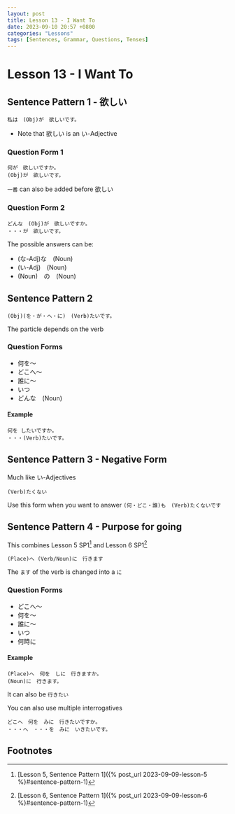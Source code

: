 ```yaml
---
layout: post
title: Lesson 13 - I Want To
date: 2023-09-10 20:57 +0800
categories: "Lessons"
tags: [Sentences, Grammar, Questions, Tenses]
---
```


# Lesson 13 - I Want To

## Sentence Pattern 1 - 欲しい
```
私は　(Obj)が　欲しいです。
```
* Note that 欲しい is an い-Adjective

### Question Form 1
```
何が　欲しいですか。
(Obj)が　欲しいです。
```
`一番` can also be added before 欲しい

### Question Form 2
```
どんな　(Obj)が　欲しいですか。
・・・が　欲しいです。
```
The possible answers can be:
* (な-Adj)な　(Noun)
* (い-Adj)　(Noun)
* (Noun)　の　(Noun)

## Sentence Pattern 2
```
(Obj)(を・が・へ・に)　(Verb)たいです。
```
The particle depends on the verb

### Question Forms
* 何を〜
* どこへ〜
* 誰に〜
* いつ
* どんな　(Noun)

#### Example
```
何を したいですか。
・・・(Verb)たいです。
```

## Sentence Pattern 3 - Negative Form
Much like い-Adjectives
```
(Verb)たくない
```
Use this form when you want to answer `(何・どこ・誰)も　(Verb)たくないです`

## Sentence Pattern 4 - Purpose for going
This combines Lesson 5 SP1[^fn1] and Lesson 6 SP1[^fn2]
```
(Place)へ (Verb/Noun)に　行きます
```
The `ます` of the verb is changed into a `に`

### Question Forms
* どこへ〜
* 何を〜
* 誰に〜
* いつ
* 何時に

#### Example
```
(Place)へ　何を　しに　行きますか。
(Noun)に　行きます。
```
It can also be `行きたい`

You can also use multiple interrogatives
```
どこへ　何を　みに　行きたいですか。
・・・へ　・・・を　みに　いきたいです。
```

## Footnotes
[^fn1]: [Lesson 5, Sentence Pattern 1]({% post_url 2023-09-09-lesson-5 %}#sentence-pattern-1)
[^fn2]: [Lesson 6, Sentence Pattern 1]({% post_url 2023-09-09-lesson-6 %}#sentence-pattern-1)